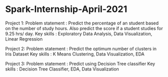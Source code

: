 # Spark-Internship-April-2021
Project 1:
Problem statement : Predict the percentage of an student based on the number of study hours. Also predict the score if a student studies for 9.25 hrs/ day.
Key skills : Exploratory Data Analysis, Data Visualization, Linear Regression


Project 2:
Problem statement : Predict the optimum number of clusters in Iris Dataset
Key skills : K Means Clustering, Data Visualization, EDA


Project 3:
Problem statement : Predict using Decision Tree classifier
Key skills : Decision Tree Classifier, EDA, Data Visualization

